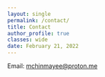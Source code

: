 ```yaml
---
layout: single
permalink: /contact/
title: Contact
author_profile: true
classes: wide
date: February 21, 2022
---
```


Email: [mchinmayee@proton.me](mailto:mchinmayee@proton.me)

<html>

<head>
	<style>
		body {
			margin: 100px;
		}

		#textbox {
			width: 40vw;
			height: 30vh;
			position: absolute;
			margin-left: 50px;
			margin-top: 20px;
		}

		button {
			<!-- width: 70px;
			height: 40px; -->
			margin-top: 120px;
			margin-left: 50px;
			background-color: #30e3ca;
			color: white;
			border-radius: 10px;
			box-shadow: grey;
			position: absolute;
		}

		#sample {
			width: 70vw;
			margin: 50px;
			background-color: green;
			color: white;
			padding: 20px;
			font-size: x-large;
			position: absolute;
		}

		h1 {
			margin-left: 50px;
			margin-top: 160px;
		}
	</style>
</head>

<body>
	
	<button onclick="copyText()">Copy Email ID</button>
	<br />
	
	<!-- <h1>Copied Text:</h1><br />
	<textarea id="textbox"></textarea> -->
	
	<script>
		function copyText() {
	
			/* Copy text into clipboard */
			navigator.clipboard.writeText
				("mchinmayee@proton.me");
		}
	</script>
</body>

</html>
